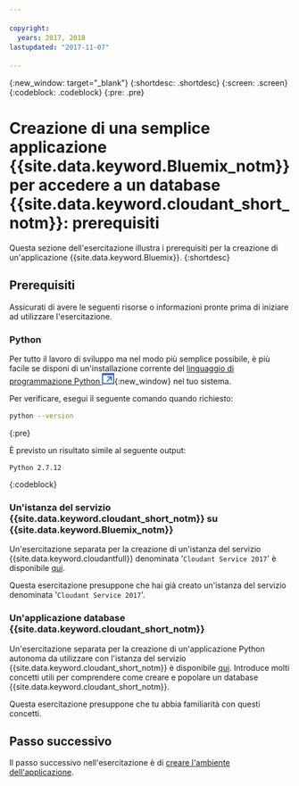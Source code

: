 ```yaml
---

copyright:
  years: 2017, 2018
lastupdated: "2017-11-07"

---
```


{:new_window: target="_blank"}
{:shortdesc: .shortdesc}
{:screen: .screen}
{:codeblock: .codeblock}
{:pre: .pre}

<!-- Acrolinx: 2017-01-10 -->

# Creazione di una semplice applicazione {{site.data.keyword.Bluemix_notm}} per accedere a un database {{site.data.keyword.cloudant_short_notm}}: prerequisiti

Questa sezione dell'esercitazione illustra i prerequisiti per la creazione di un'applicazione {{site.data.keyword.Bluemix}}.
{:shortdesc}

## Prerequisiti

Assicurati di avere le seguenti risorse o informazioni pronte
prima di iniziare ad utilizzare l'esercitazione.

### Python

Per tutto il lavoro di sviluppo ma nel modo più semplice possibile,
è più facile se disponi di un'installazione corrente del
[linguaggio di programmazione Python
![Icona link esterno](../images/launch-glyph.svg "Icona link esterno")](https://www.python.org/){:new_window}
nel tuo sistema.

Per verificare,
esegui il seguente comando quando richiesto:

```sh
python --version
```
{:pre}

È previsto un risultato simile al seguente output:

```
Python 2.7.12
```
{:codeblock}

<div id="csi"></div>

### Un'istanza del servizio {{site.data.keyword.cloudant_short_notm}} su {{site.data.keyword.Bluemix_notm}}

Un'esercitazione separata per la creazione di un'istanza del servizio {{site.data.keyword.cloudantfull}} denominata
'`Cloudant Service 2017`' è disponibile [qui](create_service.html).

Questa esercitazione presuppone che hai già creato un'istanza del servizio denominata
'`Cloudant Service 2017`'.

### Un'applicazione database {{site.data.keyword.cloudant_short_notm}}

Un'esercitazione separata per la creazione di un'applicazione Python autonoma
da utilizzare con l'istanza del servizio {{site.data.keyword.cloudant_short_notm}}
è disponibile [qui](create_database.html).
Introduce molti concetti utili per comprendere come creare e popolare un database
{{site.data.keyword.cloudant_short_notm}}.

Questa esercitazione presuppone che tu abbia familiarità con questi concetti.

## Passo successivo

Il passo successivo nell'esercitazione è di [creare l'ambiente dell'applicazione](create_bmxapp_appenv.html).
